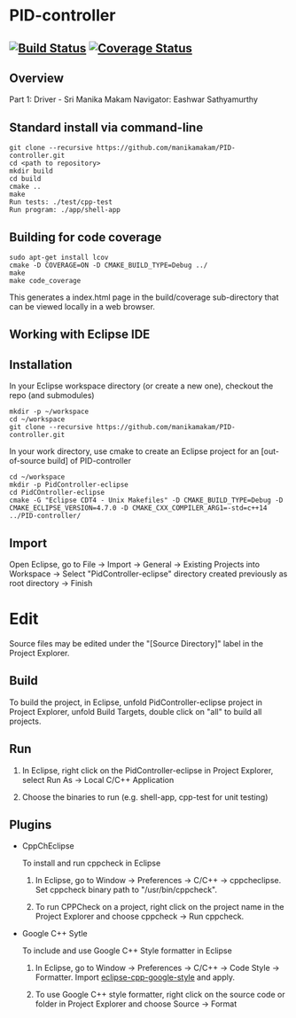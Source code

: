 # PID-controller

[![Build Status](https://travis-ci.org/manikamakam/PID-controller.svg?branch=master)](https://travis-ci.org/manikamakam/PID-controller)
[![Coverage Status](https://coveralls.io/repos/github/manikamakam/PID-controller/badge.svg?branch=master)](https://coveralls.io/github/manikamakam/PID-controller?branch=master)
---

## Overview
Part 1: Driver - Sri Manika Makam
        Navigator: Eashwar Sathyamurthy

## Standard install via command-line
```
git clone --recursive https://github.com/manikamakam/PID-controller.git
cd <path to repository>
mkdir build
cd build
cmake ..
make
Run tests: ./test/cpp-test
Run program: ./app/shell-app
```

## Building for code coverage 
```
sudo apt-get install lcov
cmake -D COVERAGE=ON -D CMAKE_BUILD_TYPE=Debug ../
make
make code_coverage
```
This generates a index.html page in the build/coverage sub-directory that can be viewed locally in a web browser.

## Working with Eclipse IDE ##

## Installation

In your Eclipse workspace directory (or create a new one), checkout the repo (and submodules)
```
mkdir -p ~/workspace
cd ~/workspace
git clone --recursive https://github.com/manikamakam/PID-controller.git
```

In your work directory, use cmake to create an Eclipse project for an [out-of-source build] of PID-controller

```
cd ~/workspace
mkdir -p PidController-eclipse
cd PidCOntroller-eclipse
cmake -G "Eclipse CDT4 - Unix Makefiles" -D CMAKE_BUILD_TYPE=Debug -D CMAKE_ECLIPSE_VERSION=4.7.0 -D CMAKE_CXX_COMPILER_ARG1=-std=c++14 ../PID-controller/
```

## Import

Open Eclipse, go to File -> Import -> General -> Existing Projects into Workspace -> 
Select "PidController-eclipse" directory created previously as root directory -> Finish

# Edit

Source files may be edited under the "[Source Directory]" label in the Project Explorer.


## Build

To build the project, in Eclipse, unfold PidController-eclipse project in Project Explorer,
unfold Build Targets, double click on "all" to build all projects.

## Run

1. In Eclipse, right click on the PidController-eclipse in Project Explorer,
select Run As -> Local C/C++ Application

2. Choose the binaries to run (e.g. shell-app, cpp-test for unit testing)


## Plugins

- CppChEclipse

    To install and run cppcheck in Eclipse

    1. In Eclipse, go to Window -> Preferences -> C/C++ -> cppcheclipse.
    Set cppcheck binary path to "/usr/bin/cppcheck".

    2. To run CPPCheck on a project, right click on the project name in the Project Explorer 
    and choose cppcheck -> Run cppcheck.


- Google C++ Sytle

    To include and use Google C++ Style formatter in Eclipse

    1. In Eclipse, go to Window -> Preferences -> C/C++ -> Code Style -> Formatter. 
    Import [eclipse-cpp-google-style][reference-id-for-eclipse-cpp-google-style] and apply.

    2. To use Google C++ style formatter, right click on the source code or folder in 
    Project Explorer and choose Source -> Format

[reference-id-for-eclipse-cpp-google-style]: https://raw.githubusercontent.com/google/styleguide/gh-pages/eclipse-cpp-google-style.xml

